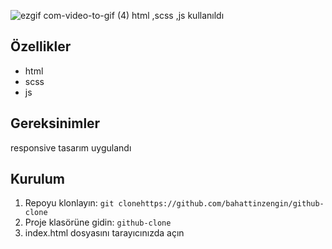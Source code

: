 ![ezgif com-video-to-gif (4)](https://github.com/bahattinzengin/arabluetur/assets/140658226/87d84eb9-2a5d-4386-9e9d-db094d4b46b8)
html ,scss ,js kullanıldı
## Özellikler
- html
- scss
- js
## Gereksinimler
responsive tasarım uygulandı
## Kurulum
1. Repoyu klonlayın: `git clonehttps://github.com/bahattinzengin/github-clone`
2. Proje klasörüne gidin: `github-clone`
3. index.html dosyasını tarayıcınızda açın

